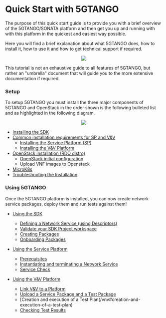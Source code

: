 # Quick Start with 5GTANGO

The purpose of this quick start guide is to provide you with a brief overview of the 5GTANGO/SONATA platform and then get you up and running with with this platform in the quickest and easiest way possible.

Here you will find a brief explanation about what 5GTANGO does, how to install it, how to use it and how to get technical support if required.

<p align="center"><img src="https://github.com/sonata-nfv/sonata-nfv.github.io/raw/master/images/5gtango-install.png" /></p>

This tutorial is not an exhaustive guide to all features of 5GTANGO, but rather an "umbrella" document that will guide you to the more extensive documentation if required.

### Setup

To setup 5GTANGO you must install the three major components of 5GTANGO and OpenStack in the order shown is the following bulleted list and as highlighted in the following diagram.

<p align="center"><img src="https://github.com/sonata-nfv/sonata-nfv.github.io/raw/master/images/5gtango-install-1234.png" /></p>


  * [Installing the SDK](/sdk-installation)
  * [Common installation requirements for SP and V&V](/common-installation)
    * [Installing the Service Platform (SP)](/sp-installation)
    * [Installing the V&V Platform](/vnv-installation)
  * [OpenStack installation (RDO distro)](rdo-install.md)
    * [OpenStack initial configuration](openstack-basic-starting-guide.md)
    * Upload VNF images to Openstack
  * [MicroK8s](/Microk8s-guide-V2.pdf)      
  * [Troubleshooting the Installation](/troubleshooting.md)
  
### Using 5GTANGO

Once the 5GTANGO platform is installed, you can now create network service packages, deploy them and run tests against them!
 
* [Using the SDK](/sdk)
  * [Defining a Network Service (using Descriptors)](/sdk#descriptors-creation)
  * [Validate your SDK Project workspace](/sdk#validation)
  * [Creating Packages](/sdk#package-creation)
  * [Onboarding Packages](/sdk#package-on-boarding)
  
* [Using the Service Platform](/sp)
  * [Prerequisites](/sp#prerequisites)
  * [Instantiating and terminating a Network Service](/sp#instantiating-and-terminating-a-network-service)
  * [Service Check](/sp#service-check)

* [Using the V&V Platform](/vnv)
  * [Link V&V to a Platform ](/vnv#link-vv-to-a-platform)
  * [Upload a Service Package and a Test Package](/vnv#upload-a-service-package-and-a-test-package)
  * [Creation and execution of a Test Plan(/vnv#creation-and-execution-of-a-test-plan)
  * [Checking Test Results](/vnv#checking-test-results)

